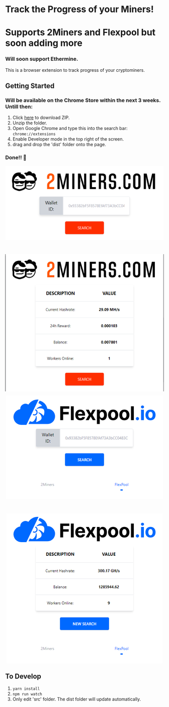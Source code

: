 # Track the Progress of your Miners!
# Supports 2Miners and Flexpool but soon adding more
### Will soon support Ethermine.
This is a browser extension to track progress of your cryptominers.

## Getting Started
### Will be available on the Chrome Store within the next 3 weeks. Untill then:
  1. Click [here](https://github.com/luke-buttifant/2Miners-Browser-Extension/archive/refs/heads/main.zip) to download ZIP.
  2. Unzip the folder.
  3. Open Google Chrome and type this into the search bar: ``` chrome://extensions ```
  4. Enable Developer mode in the top right of the screen.
  5. drag and drop the 'dist' folder onto the page. 

### Done!! :partying_face: 

<p align="center" >
  <img src="./src/images/thumbnail.png" align="center"/>
</p>
<br>
<p align="center">
  <img src="./src/images/thumbnail2.png" align="center" />
</p>
<p align="center" >
  <img src="./src/images/thumbnail3.png" align="center"/>
</p>
<br>
<p align="center">
  <img src="./src/images/thumbnail4.png" align="center" />
</p>

## To Develop
1. ```yarn install ```
2. ```npm run watch```
3. Only edit 'src' folder. The dist folder will update automatically.

